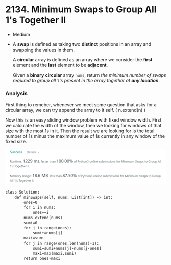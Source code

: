 # 2134. Minimum Swaps to Group All 1's Together II

* Medium
*   A **swap** is defined as taking two **distinct** positions in an array and swapping the values in them.

    A **circular** array is defined as an array where we consider the **first** element and the **last** element to be **adjacent**.

    Given a **binary** **circular** array `nums`, return _the minimum number of swaps required to group all_ `1`_'s present in the array together at **any location**_.

### Analysis&#x20;

First thing to remeber, whenever we meet some question that asks for a circular array, we can try append the array to it self. ( n.extend(n) )

Now this is an easy sliding window problem with fixed window width. First we calculate the width of the window, then we looking for windows of that size with the most 1s in it. Then the result we are looking for is the total number of 1s minus the maximum value of 1s currently in any window of the fixed size.&#x20;

![](<../.gitbook/assets/image (10) (1) (1) (1) (1) (1).png>)

```
class Solution:
    def minSwaps(self, nums: List[int]) -> int:
        ones=0
        for i in nums:
            ones+=i
        nums.extend(nums)
        sumi=0
        for j in range(ones):
            sumi+=nums[j]
        maxi=sumi
        for j in range(ones,len(nums)-1):
            sumi=sumi+nums[j]-nums[j-ones]
            maxi=max(maxi,sumi)
        return ones-maxi     
```
